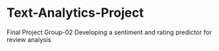 # Text-Analytics-Project
Final Project Group-02
Developing a sentiment and rating predictor for review analysis
